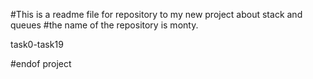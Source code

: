 #This is a readme file for repository to my new  project about stack and queues 
#the name of the repository is monty.

task0-task19

#endof project

